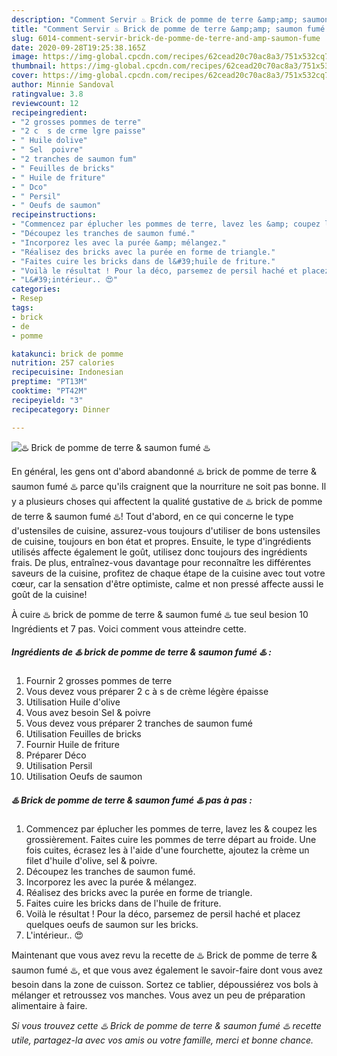 ```yaml
---
description: "Comment Servir ♨️ Brick de pomme de terre &amp;amp; saumon fumé ♨️"
title: "Comment Servir ♨️ Brick de pomme de terre &amp;amp; saumon fumé ♨️"
slug: 6014-comment-servir-brick-de-pomme-de-terre-and-amp-saumon-fume
date: 2020-09-28T19:25:38.165Z
image: https://img-global.cpcdn.com/recipes/62cead20c70ac8a3/751x532cq70/♨️-brick-de-pomme-de-terre-saumon-fume-♨️-photo-principale-de-la-recette.jpg
thumbnail: https://img-global.cpcdn.com/recipes/62cead20c70ac8a3/751x532cq70/♨️-brick-de-pomme-de-terre-saumon-fume-♨️-photo-principale-de-la-recette.jpg
cover: https://img-global.cpcdn.com/recipes/62cead20c70ac8a3/751x532cq70/♨️-brick-de-pomme-de-terre-saumon-fume-♨️-photo-principale-de-la-recette.jpg
author: Minnie Sandoval
ratingvalue: 3.8
reviewcount: 12
recipeingredient:
- "2 grosses pommes de terre"
- "2 c  s de crme lgre paisse"
- " Huile dolive"
- " Sel  poivre"
- "2 tranches de saumon fum"
- " Feuilles de bricks"
- " Huile de friture"
- " Dco"
- " Persil"
- " Oeufs de saumon"
recipeinstructions:
- "Commencez par éplucher les pommes de terre, lavez les &amp; coupez les grossièrement. Faites cuire les pommes de terre départ au froide. Une fois cuites, écrasez les à l&#39;aide d&#39;une fourchette, ajoutez la crème un filet d&#39;huile d&#39;olive, sel &amp; poivre."
- "Découpez les tranches de saumon fumé."
- "Incorporez les avec la purée &amp; mélangez."
- "Réalisez des bricks avec la purée en forme de triangle."
- "Faites cuire les bricks dans de l&#39;huile de friture."
- "Voilà le résultat ! Pour la déco, parsemez de persil haché et placez quelques oeufs de saumon sur les bricks."
- "L&#39;intérieur.. 😍"
categories:
- Resep
tags:
- brick
- de
- pomme

katakunci: brick de pomme 
nutrition: 257 calories
recipecuisine: Indonesian
preptime: "PT13M"
cooktime: "PT42M"
recipeyield: "3"
recipecategory: Dinner

---
```



![♨️ Brick de pomme de terre &amp; saumon fumé ♨️](https://img-global.cpcdn.com/recipes/62cead20c70ac8a3/751x532cq70/♨️-brick-de-pomme-de-terre-saumon-fume-♨️-photo-principale-de-la-recette.jpg)

En général, les gens ont d'abord abandonné ♨️ brick de pomme de terre &amp; saumon fumé ♨️ parce qu'ils craignent que la nourriture ne soit pas bonne. Il y a plusieurs choses qui affectent la qualité gustative de ♨️ brick de pomme de terre &amp; saumon fumé ♨️! Tout d'abord, en ce qui concerne le type d'ustensiles de cuisine, assurez-vous toujours d'utiliser de bons ustensiles de cuisine, toujours en bon état et propres. Ensuite, le type d'ingrédients utilisés affecte également le goût, utilisez donc toujours des ingrédients frais. De plus, entraînez-vous davantage pour reconnaître les différentes saveurs de la cuisine, profitez de chaque étape de la cuisine avec tout votre cœur, car la sensation d'être optimiste, calme et non pressé affecte aussi le goût de la cuisine!

<!--inarticleads1-->

À cuire ♨️ brick de pomme de terre &amp; saumon fumé ♨️ tue seul besion 10 Ingrédients et 7 pas. Voici comment vous atteindre cette.

##### Ingrédients de ♨️ brick de pomme de terre &amp; saumon fumé ♨️ :

1. Fournir 2 grosses pommes de terre
1. Vous devez vous préparer 2 c à s de crème légère épaisse
1. Utilisation  Huile d&#39;olive
1. Vous avez besoin  Sel &amp; poivre
1. Vous devez vous préparer 2 tranches de saumon fumé
1. Utilisation  Feuilles de bricks
1. Fournir  Huile de friture
1. Préparer  Déco
1. Utilisation  Persil
1. Utilisation  Oeufs de saumon




<!--inarticleads2-->

##### ♨️ Brick de pomme de terre &amp; saumon fumé ♨️ pas à pas :

1. Commencez par éplucher les pommes de terre, lavez les &amp; coupez les grossièrement. Faites cuire les pommes de terre départ au froide. Une fois cuites, écrasez les à l&#39;aide d&#39;une fourchette, ajoutez la crème un filet d&#39;huile d&#39;olive, sel &amp; poivre.
1. Découpez les tranches de saumon fumé.
1. Incorporez les avec la purée &amp; mélangez.
1. Réalisez des bricks avec la purée en forme de triangle.
1. Faites cuire les bricks dans de l&#39;huile de friture.
1. Voilà le résultat ! Pour la déco, parsemez de persil haché et placez quelques oeufs de saumon sur les bricks.
1. L&#39;intérieur.. 😍




<!--inarticleads1-->

<p>
Maintenant que vous avez revu la recette de ♨️ Brick de pomme de terre &amp; saumon fumé ♨️, et que vous avez également le savoir-faire dont vous avez besoin dans la zone de cuisson. Sortez ce tablier, dépoussiérez vos bols à mélanger et retroussez vos manches. Vous avez un peu de préparation alimentaire à faire.
</p>

<p>
<i>Si vous trouvez cette ♨️ Brick de pomme de terre &amp; saumon fumé ♨️ recette utile, partagez-la avec vos amis ou votre famille, merci et bonne chance.</i>
</p>
